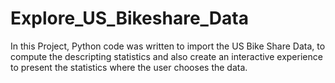 # Explore_US_Bikeshare_Data
In this Project, Python code was written to import the US Bike Share Data, to compute the descripting statistics and also create an interactive experience to present the statistics where the user chooses the data.

